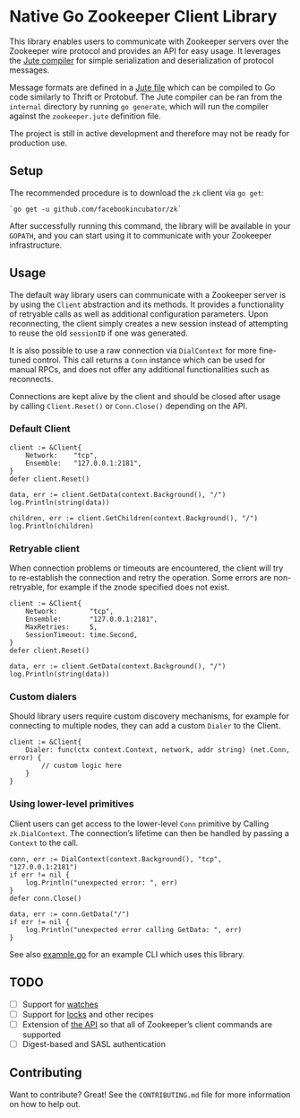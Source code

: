 # Native Go Zookeeper Client Library

This library enables users to communicate with Zookeeper servers over the Zookeeper wire protocol and provides an API for easy usage. It leverages the [Jute compiler](https://github.com/go-zookeeper/jute) for simple serialization and deserialization of protocol messages.

Message formats are defined in a [Jute file](https://github.com/apache/zookeeper/blob/master/zookeeper-jute/src/main/resources/zookeeper.jute) which can be compiled to Go code similarly to Thrift or Protobuf. 
The Jute compiler can be ran from the `internal` directory by running `go generate`, which will run the compiler against the `zookeeper.jute` definition file.

The project is still in active development and therefore may not be ready for production use.

## Setup

The recommended procedure is to download the `zk` client via `go get`:

```
`go get -u github.com/facebookincubator/zk`
```

After successfully running this command, the library will be available in your `GOPATH`, and you can start using it to communicate with your Zookeeper infrastructure.

## Usage

The default way library users can communicate with a Zookeeper server is by using the `Client` abstraction and its methods. It provides a functionality of retryable calls as well as additional configuration parameters.
Upon reconnecting, the client simply creates a new session instead of attempting to reuse the old `sessionID` if one was generated.

It is also possible to use a raw connection via `DialContext` for more fine-tuned control. This call returns a `Conn` instance which can be used for manual RPCs, and does not offer any additional functionalities such as reconnects.

Connections are kept alive by the client and should be closed after usage by calling `Client.Reset()` or `Conn.Close()` depending on the API.

### Default Client

```
client := &Client{
    Network:    "tcp",
    Ensemble:   "127.0.0.1:2181",
}
defer client.Reset()

data, err := client.GetData(context.Background(), "/")
log.Println(string(data))

children, err := client.GetChildren(context.Background(), "/")
log.Println(children)

```

### Retryable client

When connection problems or timeouts are encountered, the client will try to re-establish the connection and retry the operation. Some errors are non-retryable, for example if the znode specified does not exist.

```
client := &Client{
    Network:        "tcp",
    Ensemble:       "127.0.0.1:2181",
    MaxRetries:     5,
    SessionTimeout: time.Second,
}
defer client.Reset()

data, err := client.GetData(context.Background(), "/")
log.Println(string(data))
```

### Custom dialers

Should library users require custom discovery mechanisms, for example for connecting to multiple nodes, they can add a custom `Dialer` to the Client.

```
client := &Client{
    Dialer: func(ctx context.Context, network, addr string) (net.Conn, error) {
        // custom logic here
    }
}
```

### Using lower-level primitives

Client users can get access to the lower-level `Conn` primitive by Calling `zk.DialContext`. The connection’s lifetime can then be handled by passing a `Context` to the call.

```
conn, err := DialContext(context.Background(), "tcp", "127.0.0.1:2181")
if err != nil {
    log.Println("unexpected error: ", err)
}
defer conn.Close()

data, err := conn.GetData("/")
if err != nil {
    log.Println("unexpected error calling GetData: ", err)
}
```


See also [example.go](https://github.com/facebookincubator/zk/blob/master/example/main.go) for an example CLI which uses this library.

## TODO

- [ ] Support for [watches](https://zookeeper.apache.org/doc/current/zookeeperProgrammers.html#ch_zkWatches)
- [ ] Support for [locks](https://zookeeper.apache.org/doc/r3.1.2/recipes.html#sc_recipes_Locks) and other recipes
- [ ] Extension of [the API](https://zookeeper.apache.org/doc/r3.4.6/api/org/apache/zookeeper/ZooKeeper.html) so that all of Zookeeper’s client commands are supported
- [ ] Digest-based and SASL authentication

## Contributing

Want to contribute? Great! See the `CONTRIBUTING.md` file for more information on how to help out.
